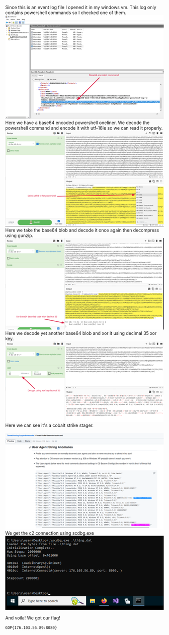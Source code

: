 Since this is an event log file I opened it in my windows vm.
This log only contains powershell commands so I checked one of them.
<br>
![](solution00.png)
<br>
Here we have a base64 encoded powershell oneliner. 
We decode the powershell command and encode it with utf-16le so we can read it properly.
![](solution01.png)
<br>
Here we take the base64 blob and decode it once again then decompress using gunzip.
![](solution02.png)
<br>
Here we decode yet another base64 blob and xor it using decimal 35 xor key.
![](solution03.png)
<br>
Here we can see it's a cobalt strike stager.<br> <br>
![](solution04.png)
<br>
We get the c2 connection using scdbg.exe <br>
![](solution05.png)

And voila! We got our flag!
```
GOP{176.103.56.89:8080}
```
